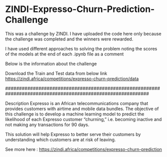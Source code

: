 # ZINDI-Expresso-Churn-Prediction-Challenge
This was a challenge by ZINDI. I have uploaded the code here only because the challenge was completed and the winners were rewarded.

I have used different approaches to solving the problem noting the scores of the models at the end of each .ipynb file as a comment

Below is the information about the challenge

Download the Train and Test data from below link
https://zindi.africa/competitions/expresso-churn-prediction/data

############################################################################################################

Description
Expresso is an African telecommunications company that provides customers with airtime and mobile data bundles. The objective of this challenge is to develop a machine learning model to predict the likelihood of each Expresso customer “churning,” i.e. becoming inactive and not making any transactions for 90 days.

This solution will help Expresso to better serve their customers by understanding which customers are at risk of leaving.

See more here : https://zindi.africa/competitions/expresso-churn-prediction
